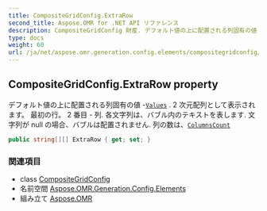 ```yaml
---
title: CompositeGridConfig.ExtraRow
second_title: Aspose.OMR for .NET API リファレンス
description: CompositeGridConfig 財産. デフォルト値の上に配置される列固有の値 Values . 2 次元配列として表示されます 最初の行 2 番目  列. 各文字列はバブル内のテキストを表します. 文字列が null の場合バブルは配置されません. 列の数はColumnsCount
type: docs
weight: 60
url: /ja/net/aspose.omr.generation.config.elements/compositegridconfig/extrarow/
---
```

## CompositeGridConfig.ExtraRow property

デフォルト値の上に配置される列固有の値 -[`Values`](../values/) . 2 次元配列として表示されます。 最初の行。 2 番目 - 列. 各文字列は、バブル内のテキストを表します. 文字列が null の場合、バブルは配置されません. 列の数は、[`ColumnsCount`](../columnscount/)

```csharp
public string[][] ExtraRow { get; set; }
```

### 関連項目

* class [CompositeGridConfig](../)
* 名前空間 [Aspose.OMR.Generation.Config.Elements](../../compositegridconfig/)
* 組み立て [Aspose.OMR](../../../)


